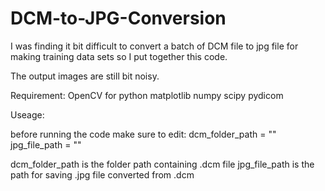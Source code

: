 # DCM-to-JPG-Conversion
I was finding it bit difficult to convert a batch of DCM file to jpg file for making training data sets so I put together this code.

The output images are still bit noisy.

Requirement:
OpenCV for python 
matplotlib
numpy
scipy
pydicom


Useage:

before running the code make sure to edit:
dcm_folder_path = ""
jpg_file_path = ""

dcm_folder_path is the folder path containing .dcm file 
jpg_file_path is the path for saving .jpg file converted from .dcm
